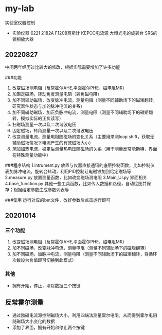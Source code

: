 # my-lab
实验室仪器控制
+ 实验仪器
6221 
2182A
F1208高斯计
KEPCO电流源
大恒光电的旋转台
SRS的锁相放大器
## 20220827
中间两年经历过比较大的修改，根据实际需要增加了许多功能

###功能
1. 改变磁场测电阻（反常霍尔AHE,平面霍尔PHE，磁电阻MR）
2. 加固定磁场，转动角度测量电阻（转角磁电阻）
3. 加不同辅助磁场，改变脉冲电流，测量电阻（测量不同辅助场下的磁矩翻转，研究器件状态与加的脉冲电流的关系）
4. 加不同辅助磁场，加正负脉冲电流，测量电阻（测量不同辅助场下的磁矩翻转，模拟实际的正负读写）
5. 扫磁场测量一次以及二次谐波电压
6. 固定磁场，转角测量一次以及二次谐波电压
7. 改变测量电流，测量电阻随磁场的变化关系（主要用来测loop shift，获取无辅助磁场情况下电流产生的有效磁场大小）
8. 施加加热电流，稳定后测量热电压随磁场的关系（用于测量反常能斯特，界面在特殊测量功能中）

###程序结构
1.intrument.py  放置与仪器直接通讯的底层控制函数，比如控制仪表加脉冲电流，旋转台转动，利用PID控制让电磁铁加到给定磁场等
2.measure.py  放置测量函数，比如改变磁场测电阻
3.Main_UI.py  界面相关
4.base_function.py 其他一些工具函数，比如传入数据和路径，自动绘图并保存；根据给定参数生成参数列表等

###使用
运行对应的bat文件，改好参数后点击运行即可
## 20201014
### 三个功能
1. 改变磁场测电阻（反常霍尔AHE,平面霍尔PHE，磁电阻MR）
2. 加不同磁场，改变脉冲电流，测量电阻（测量不同辅助场下的磁矩翻转）
3. 加不同磁场，加脉冲电流，测量电阻（测量不同辅助场下的磁矩翻转，将循环次数设为负值即可切换到此模式）
### 其他
+ 拥有开始，停止，清除数据三个按键


## 反常霍尔测量
+ 通过励磁电流源控制磁场大小，利用四端法测量霍尔电阻，从而得到霍尔电阻随磁场大小变化的数据
+ 添加了界面，拥有开始和停止两个按键
